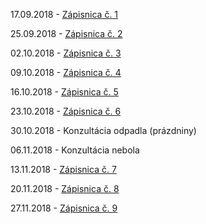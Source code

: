 17.09.2018 - [Zápisnica č. 1](https://xstrbal.github.io/TP/zapisnice/zapisnica1.pdf)

25.09.2018 - [Zápisnica č. 2](https://xstrbal.github.io/TP/zapisnice/zapisnica2.pdf)

02.10.2018 - [Zápisnica č. 3](https://xstrbal.github.io/TP/zapisnice/zapisnica3.pdf)

09.10.2018 - [Zápisnica č. 4](https://xstrbal.github.io/TP/zapisnice/zapisnica4.pdf)

16.10.2018 - [Zápisnica č. 5](https://xstrbal.github.io/TP/zapisnice/zapisnica5.pdf)

23.10.2018 - [Zápisnica č. 6](https://xstrbal.github.io/TP/zapisnice/zapisnica6.pdf)

30.10.2018 - Konzultácia odpadla (prázdniny)

06.11.2018 - Konzultácia nebola

13.11.2018 - [Zápisnica č. 7](https://xstrbal.github.io/TP/zapisnice/zapisnica7.pdf)

20.11.2018 - [Zápisnica č. 8](https://xstrbal.github.io/TP/zapisnice/zapisnica8.pdf)

27.11.2018 - [Zápisnica č. 9](https://xstrbal.github.io/TP/zapisnice/zapisnica9.pdf)
